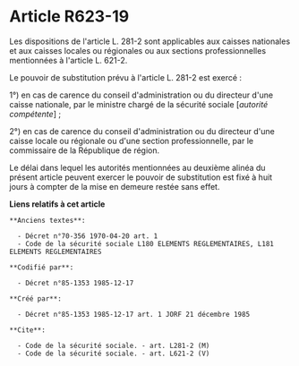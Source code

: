 # Article R623-19

Les dispositions de l'article L. 281-2 sont applicables aux caisses nationales et aux caisses locales ou régionales ou aux
sections professionnelles mentionnées à l'article L. 621-2. 

Le pouvoir de substitution prévu à l'article L. 281-2 est exercé :

1°) en cas de carence du conseil d'administration ou du directeur d'une caisse nationale, par le ministre chargé de la
sécurité sociale [*autorité compétente*] ; 

2°) en cas de carence du conseil d'administration ou du directeur d'une caisse locale ou régionale ou d'une section
professionnelle, par le commissaire de la République de région. 

Le délai dans lequel les autorités mentionnées au deuxième alinéa du présent article peuvent exercer le pouvoir de
substitution est fixé à huit jours à compter de la mise en demeure restée sans effet.

**Liens relatifs à cet article**

	**Anciens textes**:

	  - Décret n°70-356 1970-04-20 art. 1
	  - Code de la sécurité sociale L180 ELEMENTS REGLEMENTAIRES, L181 ELEMENTS REGLEMENTAIRES

	**Codifié par**:

	  - Décret n°85-1353 1985-12-17

	**Créé par**:

	  - Décret n°85-1353 1985-12-17 art. 1 JORF 21 décembre 1985

	**Cite**:

	  - Code de la sécurité sociale. - art. L281-2 (M)
	  - Code de la sécurité sociale. - art. L621-2 (V)
